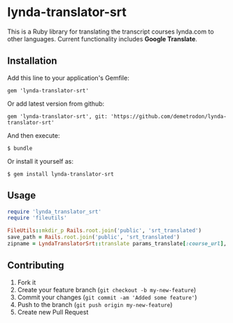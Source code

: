 # lynda-translator-srt

This is a Ruby library for translating the transcript courses lynda.com to other languages.
Current functionality includes **Google Translate**.

## Installation

Add this line to your application's Gemfile:

    gem 'lynda-translator-srt'

Or add latest version from github:

    gem 'lynda-translator-srt', git: 'https://github.com/demetrodon/lynda-translator-srt'

And then execute:

    $ bundle

Or install it yourself as:

    $ gem install lynda-translator-srt

## Usage

```ruby
require 'lynda_translator_srt'
require 'fileutils'

FileUtils::mkdir_p Rails.root.join('public', 'srt_translated')
save_path = Rails.root.join('public', 'srt_translated')
zipname = LyndaTranslatorSrt::translate params_translate[:course_url], params_translate[:to_lang], save_path

```

## Contributing

1. Fork it
2. Create your feature branch (`git checkout -b my-new-feature`)
3. Commit your changes (`git commit -am 'Added some feature'`)
4. Push to the branch (`git push origin my-new-feature`)
5. Create new Pull Request
